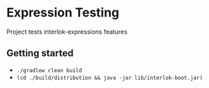 # Expression Testing

Project tests interlok-expressions features

## Getting started

* `./gradlew clean build`
* `(cd ./build/distribution && java -jar lib/interlok-boot.jar)`
